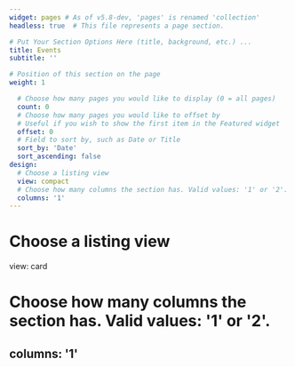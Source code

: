 ```yaml
---
widget: pages # As of v5.8-dev, 'pages' is renamed 'collection'
headless: true  # This file represents a page section. 

# Put Your Section Options Here (title, background, etc.) ...
title: Events
subtitle: ''

# Position of this section on the page
weight: 1

  # Choose how many pages you would like to display (0 = all pages)
  count: 0
  # Choose how many pages you would like to offset by
  # Useful if you wish to show the first item in the Featured widget
  offset: 0
  # Field to sort by, such as Date or Title
  sort_by: 'Date'
  sort_ascending: false
design:
  # Choose a listing view
  view: compact
  # Choose how many columns the section has. Valid values: '1' or '2'.
  columns: '1'
---
```


  # Choose a listing view
  view: card
  # Choose how many columns the section has. Valid values: '1' or '2'.
  columns: '1'
---
